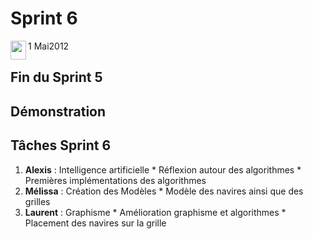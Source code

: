 # Sprint 6 #

<img src='https://bataille-navale.googlecode.com/svn/wiki/img/calendarIcone.jpg' align='left' width='25px' height='30px' /> 1 Mai2012

## Fin du Sprint 5 ##

## Démonstration ##

## Tâches Sprint 6 ##
  1. **Alexis** : Intelligence artificielle
    * Réflexion autour des algorithmes
    * Premières implémentations des algorithmes
  1. **Mélissa** : Création des Modèles
    * Modèle des navires ainsi que des grilles
  1. **Laurent** : Graphisme
    * Amélioration graphisme et algorithmes
    * Placement des navires sur la grille